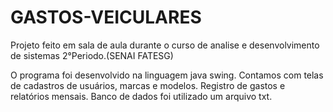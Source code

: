 # GASTOS-VEICULARES
Projeto feito em sala de aula durante o curso de analise e desenvolvimento de sistemas 2°Periodo.(SENAI FATESG)

O programa foi desenvolvido na linguagem java swing.
Contamos com telas de cadastros de usuários, marcas e modelos.
Registro de gastos e relatórios mensais.
Banco de dados foi utilizado um arquivo txt.
